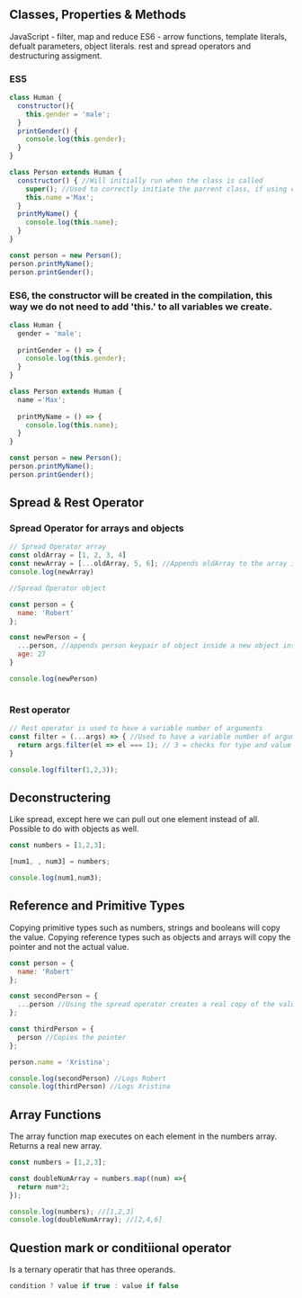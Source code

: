 ## Classes, Properties & Methods
JavaScript - filter, map and reduce
ES6 - arrow functions, template literals, defualt parameters, object literals. rest and spread operators and destructuring assigment.

### ES5
```javascript
class Human {
  constructor(){
    this.gender = 'male';
  }
  printGender() {
    console.log(this.gender);
  }
}

class Person extends Human {
  constructor() { //Will initially run when the class is called
    super(); //Used to correctly initiate the parrent class, if using constructor
    this.name ='Max';
  }
  printMyName() {
    console.log(this.name);
  }
}

const person = new Person();
person.printMyName();
person.printGender();
```
### ES6, the constructor will be created in the compilation, this way we do not need to add 'this.' to all variables we create. 
```js
class Human {
  gender = 'male';
  
  printGender = () => {
    console.log(this.gender);
  }
}

class Person extends Human {
  name ='Max';
  
  printMyName = () => {
    console.log(this.name);
  }
}

const person = new Person();
person.printMyName();
person.printGender();


```

## Spread & Rest Operator
### Spread Operator for arrays and objects
```js
// Spread Operator array
const oldArray = [1, 2, 3, 4]
const newArray = [...oldArray, 5, 6]; //Appends oldArray to the array instead of appending an array inside the array
console.log(newArray)

//Spread Operator object

const person = {
  name: 'Robert'
};

const newPerson = {
  ...person, //appends person keypair of object inside a new object instead of appending an object inside an object.
  age: 27
}

console.log(newPerson)



```
### Rest operator 
```js
// Rest operator is used to have a variable number of arguments
const filter = (...args) => { //Used to have a variable number of arguments
  return args.filter(el => el === 1); // 3 = checks for type and value 
}

console.log(filter(1,2,3));
```

## Deconstructering
Like spread, except here we can pull out one element instead of all.
Possible to do with objects as well.

```js
const numbers = [1,2,3];

[num1, , num3] = numbers; 

console.log(num1,num3);
```
## Reference and Primitive Types
Copying primitive types such as numbers, strings and booleans will copy the value.
Copying reference types such as objects and arrays will copy the pointer and not the actual value.

```js
const person = {
  name: 'Robert'
};

const secondPerson = {
  ...person //Using the spread operator creates a real copy of the value
};

const thirdPerson = {
  person //Copies the pointer
};

person.name = 'Xristina';

console.log(secondPerson) //Logs Robert
console.log(thirdPerson) //Logs Xristina

```

## Array Functions
The array function map executes on each element in the numbers array. Returns a real new array.

```js
const numbers = [1,2,3];

const doubleNumArray = numbers.map((num) =>{
  return num*2; 
});

console.log(numbers); //[1,2,3]
console.log(doubleNumArray); //[2,4,6]

```

## Question mark or conditiional operator
Is a ternary operatir that has three operands.
```js
condition ? value if true : value if false
```
